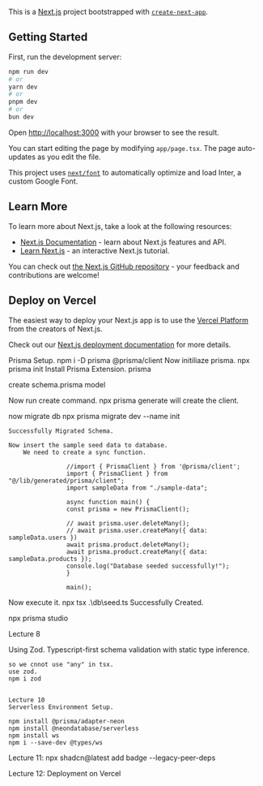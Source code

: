 This is a [Next.js](https://nextjs.org/) project bootstrapped with [`create-next-app`](https://github.com/vercel/next.js/tree/canary/packages/create-next-app).

## Getting Started

First, run the development server:

```bash
npm run dev
# or
yarn dev
# or
pnpm dev
# or
bun dev
```

Open [http://localhost:3000](http://localhost:3000) with your browser to see the result.

You can start editing the page by modifying `app/page.tsx`. The page auto-updates as you edit the file.

This project uses [`next/font`](https://nextjs.org/docs/basic-features/font-optimization) to automatically optimize and load Inter, a custom Google Font.

## Learn More

To learn more about Next.js, take a look at the following resources:

- [Next.js Documentation](https://nextjs.org/docs) - learn about Next.js features and API.
- [Learn Next.js](https://nextjs.org/learn) - an interactive Next.js tutorial.

You can check out [the Next.js GitHub repository](https://github.com/vercel/next.js/) - your feedback and contributions are welcome!

## Deploy on Vercel

The easiest way to deploy your Next.js app is to use the [Vercel Platform](https://vercel.com/new?utm_medium=default-template&filter=next.js&utm_source=create-next-app&utm_campaign=create-next-app-readme) from the creators of Next.js.

Check out our [Next.js deployment documentation](https://nextjs.org/docs/deployment) for more details.

Prisma Setup.
npm i -D prisma @prisma/client
Now initiliaze prisma.
npx prisma init
Install Prisma Extension.
prisma

create schema.prisma model

Now run create command.
npx prisma generate will create the client.

now migrate db
npx prisma migrate dev --name init

    Successfully Migrated Schema.

    Now insert the sample seed data to database.
        We need to create a sync function.

                    //import { PrismaClient } from '@prisma/client';
                    import { PrismaClient } from "@/lib/generated/prisma/client";
                    import sampleData from "./sample-data";

                    async function main() {
                    const prisma = new PrismaClient();

                    // await prisma.user.deleteMany();
                    // await prisma.user.createMany({ data: sampleData.users })
                    await prisma.product.deleteMany();
                    await prisma.product.createMany({ data: sampleData.products });
                    console.log("Database seeded successfully!");
                    }

                    main();

Now execute it.
npx tsx .\db\seed.ts
Successfully Created.

npx prisma studio

Lecture 8

Using Zod.
Typescript-first schema validation with static type inference.

    so we cnnot use "any" in tsx.
    use zod.
    npm i zod


    Lecture 10
    Serverless Environment Setup.

    npm install @prisma/adapter-neon
    npm install @neondatabase/serverless
    npm install ws
    npm i --save-dev @types/ws

Lecture 11:
npx shadcn@latest add badge --legacy-peer-deps

Lecture 12:
Deployment on Vercel

